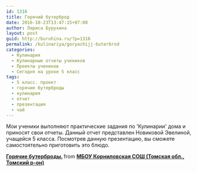 ```yaml
---
id: 1316
title: Горячий бутерброд
date: 2016-10-23T13:47:15+07:00
author: Лариса Бурухина
layout: post
guid: http://buruhina.ru/?p=1316
permalink: /kulinariya/goryachijj-buterbrod
categories:
  - Кулинария
  - Кулинарные отчеты учеников
  - Проекты учеников
  - Сегодня на уроке 5 класс
tags:
  - 5 класс. проект
  - горячие бутерброды
  - кулинария
  - отчет
  - презентация
  - чай
---
```

Мои ученики выполняют практические задания по 'Кулинарии' дома и приносят свои отчеты. Данный отчет представлен Новиковой Эвелиной, учащейся 5 класса. Посмотрев данную презентацию, вы сможете самостоятельно приготовить это блюдо.



<div style="margin-bottom:5px">
  <strong> <a href="https://www.slideshare.net/viktorz1986/ss-67543160" title="Горячие бутерброды." target="_blank">Горячие бутерброды.</a> </strong> from <strong><a target="_blank" href="http://www.slideshare.net/viktorz1986">МБОУ Корниловская СОШ (Томская обл., Томский р-он)</a></strong>
</div>

&nbsp;